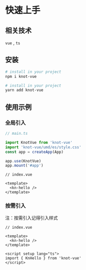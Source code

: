 # 快速上手

## 相关技术

`vue` , `ts`

## 安装

<CodeGroup>
  <div title="npm" active>

```sh
# install in your project
npm i knot-vue
```
</div>
<div title="yarn">

```sh
# install in your project
yarn add knot-vue
```
</div>
</CodeGroup>

## 使用示例

### 全局引入

```ts
// main.ts

import KnotVue from 'knot-vue'
import 'knot-vue/umd/es/style.css'
const app = createApp(App)

app.use(KnotVue)
app.mount('#app')
```

```vue
// index.vue

<template>
  <kn-hello />
</template>
```

### 按需引入

注：按需引入记得引入样式

```vue
// index.vue

<template>
  <kn-hello />
</template>

<script setup lang="ts">
import { KnHello } from 'knot-vue'
</script>
```

